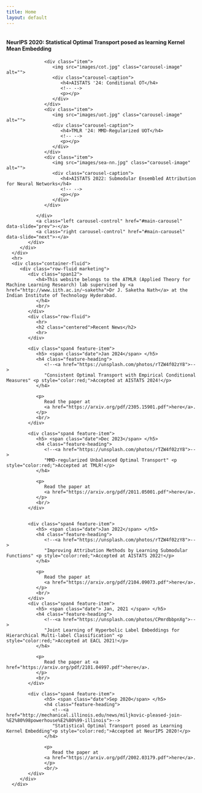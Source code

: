 ```yaml
---
title: Home
layout: default
---
```

<body>
   <div class="container">
      <div class="row-fluid">
         <div class="span12">
            <div id="main-carousel" class="carousel slide">
               <div class="carousel-inner">
                  <div class="item active">
                     <img src="images/ot_kme.jpg" class="carousel-image" alt="">
                     <div class="carousel-caption">
                        <h4>NeurIPS 2020: Statistical Optimal Transport posed as learning Kernel Mean Embedding</h4>
                        <p></p>
                     </div>
                  </div>

                  <div class="item">
                     <img src="images/cot.jpg" class="carousel-image" alt="">                      
                     <div class="carousel-caption">
                        <h4>AISTATS '24: Conditional OT</h4>
                        <!-- -->
                        <p></p>
                     </div>
                  </div>
                  <div class="item">
                     <img src="images/uot.jpg" class="carousel-image" alt="">                      
                     <div class="carousel-caption">
                        <h4>TMLR '24: MMD-Regularized UOT</h4>
                        <!-- -->
                        <p></p>
                     </div>
                  </div>                     
                  <div class="item">
                     <img src="images/sea-nn.jpg" class="carousel-image" alt="">                      
                     <div class="carousel-caption">
                        <h4>AISTATS 2022: Submodular Ensembled Attribution for Neural Networks</h4>
                        <!-- -->
                        <p></p>
                     </div>
                  </div>
                  
               </div>
               <a class="left carousel-control" href="#main-carousel" data-slide="prev">‹</a>
               <a class="right carousel-control" href="#main-carousel" data-slide="next">›</a>
            </div>
         </div>
      </div>
      <hr>
      <div class="container-fluid">
         <div class="row-fluid marketing">
            <div class="span12">
               <h4>This website belongs to the ATMLR (Applied Theory for Machine Learning Research) lab supervised by <a href="http://www.iith.ac.in/~saketha">Dr J. Saketha Nath</a> at the Indian Institute of Technology Hyderabad.  
               </h4>
               <br/>
            </div>
            <div class="row-fluid">
               <hr>
               <h2 class="centered">Recent News</h2>
               <hr>
            </div>

            <div class="span4 feature-item">
               <h5> <span class="date">Jan 2024</span> </h5>
               <h4 class="feature-heading">
                  <!--<a href="https://unsplash.com/photos/rTZW4f02zY8">-->
                  "Consistent Optimal Transport with Empirical Conditional Measures" <p style="color:red;">Accepted at AISTATS 2024!</p>
               </h4>
               
               <p>
                  Read the paper at 
                  <a href="https://arxiv.org/pdf/2305.15901.pdf">here</a>.
               </p>
               <br/>
            </div> 
            
            <div class="span4 feature-item">
               <h5> <span class="date">Dec 2023</span> </h5>
               <h4 class="feature-heading">
                  <!--<a href="https://unsplash.com/photos/rTZW4f02zY8">-->
                  "MMD-regularized Unbalanced Optimal Transport" <p style="color:red;">Accepted at TMLR!</p>
               </h4>
               
               <p>
                  Read the paper at 
                  <a href="https://arxiv.org/pdf/2011.05001.pdf">here</a>.
               </p>
               <br/>
            </div>    
                        
            
            <div class="span4 feature-item">
               <h5> <span class="date">Jan 2022</span> </h5>
               <h4 class="feature-heading">
                  <!--<a href="https://unsplash.com/photos/rTZW4f02zY8">-->
                  "Improving Attribution Methods by Learning Submodular Functions" <p style="color:red;">Accepted at AISTATS 2022!</p>
               </h4>
               
               <p>
                  Read the paper at 
                  <a href="https://arxiv.org/pdf/2104.09073.pdf">here</a>.
               </p>
               <br/>
            </div>
            <div class="span4 feature-item">
               <h5> <span class="date"> Jan, 2021 </span> </h5>
               <h4 class="feature-heading">
                  <!--<a href="https://unsplash.com/photos/CPmrdbbpnXg">-->
                  "Joint Learning of Hyperbolic Label Embeddings for Hierarchical Multi-label Classification" <p style="color:red;">Accepted at EACL 2021!</p>
               </h4>
               
               <p>
                  Read the paper at <a href="https://arxiv.org/pdf/2101.04997.pdf">here</a>.
               </p>
               <br/>
            </div>

            <div class="span4 feature-item">
                  <h5> <span class="date">Sep 2020</span> </h5>
                  <h4 class="feature-heading">
                     <!--<a href="http://mechanical.illinois.edu/news/miljkovic-pleased-join-%E2%80%98powerhouse%E2%80%99-illinois">-->
                     "Statistical Optimal Transport posed as Learning Kernel Embedding"<p style="color:red;">Accepted at NeurIPS 2020!</p>
                  </h4>
                  
                  <p> 
                     Read the paper at 
                  <a href="https://arxiv.org/pdf/2002.03179.pdf">here</a>.
                  </p>
                  <br/>
            </div>               
         </div>
      </div>
   </div>
</body>
